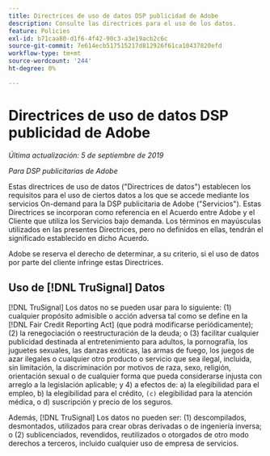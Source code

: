 ```yaml
---
title: Directrices de uso de datos DSP publicidad de Adobe
description: Consulte las directrices para el uso de los datos.
feature: Policies
exl-id: b71caa80-d1f6-4f42-90c3-a3e19acb2c6c
source-git-commit: 7e614ecb517515217d812926f61ca10437820efd
workflow-type: tm+mt
source-wordcount: '244'
ht-degree: 0%

---
```


# Directrices de uso de datos DSP publicidad de Adobe

*Última actualización: 5 de septiembre de 2019*

*Para DSP publicitarias de Adobe*

Estas directrices de uso de datos (&quot;Directrices de datos&quot;) establecen los requisitos para el uso de ciertos datos a los que se accede mediante los servicios On-demand para la DSP publicitaria de Adobe (&quot;Servicios&quot;). Estas Directrices se incorporan como referencia en el Acuerdo entre Adobe y el Cliente que utiliza los Servicios bajo demanda. Los términos en mayúsculas utilizados en las presentes Directrices, pero no definidos en ellas, tendrán el significado establecido en dicho Acuerdo.

Adobe se reserva el derecho de determinar, a su criterio, si el uso de datos por parte del cliente infringe estas Directrices.

## Uso de [!DNL TruSignal] Datos

[!DNL TruSignal] Los datos no se pueden usar para lo siguiente: (1) cualquier propósito admisible o acción adversa tal como se define en la [!DNL Fair Credit Reporting Act] (que podrá modificarse periódicamente); (2) la renegociación o reestructuración de la deuda; o (3) facilitar cualquier publicidad destinada al entretenimiento para adultos, la pornografía, los juguetes sexuales, las danzas exóticas, las armas de fuego, los juegos de azar ilegales o cualquier otro producto o servicio que sea ilegal, incluida, sin limitación, la discriminación por motivos de raza, sexo, religión, orientación sexual o de cualquier forma que pueda considerarse injusta con arreglo a la legislación aplicable; y 4) a efectos de: a) la elegibilidad para el empleo, b) la elegibilidad para el crédito, `(c)` elegibilidad para la atención médica, o d) suscripción y precio de los seguros.<!-- I used backticks in the previous sentence to prevent ( c ) from displaying as a copyright symbol. I think the OS does that. Using HTML code for the parentheses doesn't prevent it. -->

Además, [!DNL TruSignal] Los datos no pueden ser: (1) descompilados, desmontados, utilizados para crear obras derivadas o de ingeniería inversa; o (2) sublicenciados, revendidos, reutilizados o otorgados de otro modo derechos a terceros, incluido cualquier uso de empresa de servicios.
